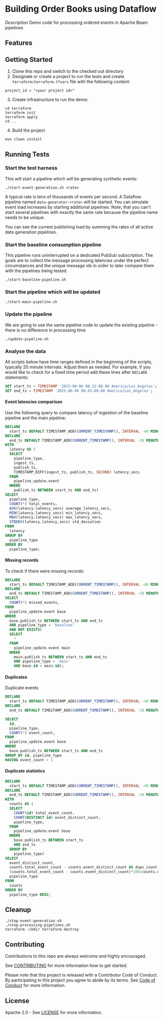 # Building Order Books using Dataflow 

[//]: # ([![Open in Cloud Shell]&#40;https://gstatic.com/cloudssh/images/open-btn.svg&#41;]&#40;https://ssh.cloud.google.com/cloudshell/editor?cloudshell_git_repo=GITHUB_URL&#41;)

*Description*
Demo code for processing ordered events in Apache Beam pipelines

## Features

## Getting Started
1. Clone this repo and switch to the checked out directory
2. Designate or create a project to run the tests and create `terraform/terraform.tfvars` file with the following content:
```text
project_id = "<your project id>"
```
3. Create infrastructure to run the demo:
```shell
cd terraform
terraform init
terraform apply
cd ..
```
4. Build the project
```shell
mvn clean install
```

## Running Tests
### Start the test harness
This will start a pipeline which will be generating synthetic events:

```shell
./start-event-generation.sh <rate>
```

A typical rate is tens of thousands of events per second. A Dataflow pipeline named `data-generator-<rate>`
will be started. You can simulate event load increases by starting additional pipelines. Note, that you can't start
several pipelines with exactly the same rate because the pipeline name needs to be unique.

You can see the current publishing load by summing the rates of all active data generation pipelines.

### Start the baseline consumption pipeline
This pipeline runs uninterrupted on a dedicated PubSub subscription. The goals are to collect the message
processing latencies under the perfect circumstances and the unique message ids in order to later compare them with
the pipelines being tested.

```shell
./start-baseline-pipeline.sh
```

### Start the pipeline which will be updated

```shell
./start-main-pipeline.sh
```

### Update the pipeline
We are going to use the same pipeline code to update the existing pipeline - there is no difference
in processing time

```shell
./update-pipeline.sh
```

### Analyse the data
All scripts below have time ranges defined in the beginning of the scripts, typically 20 minute intervals. 
Adjust them as needed. For example, if you would like to check for a fixed time period add these lines after `DECLARE` statements:

```sql
SET start_ts = TIMESTAMP '2023-06-06 08:32:00.00 America/Los_Angeles';
SET end_ts = TIMESTAMP '2023-06-06 08:45:00.00 America/Los_Angeles';
```

#### Event latencies comparison
Use the following query to compare latency of ingestion of the baseline pipeline and the main pipeline:

```sql
DECLARE
  start_ts DEFAULT TIMESTAMP_ADD(CURRENT_TIMESTAMP(), INTERVAL -40 MINUTE);
DECLARE
  end_ts DEFAULT TIMESTAMP_ADD(CURRENT_TIMESTAMP(), INTERVAL -20 MINUTE);
WITH
  latency AS (
  SELECT
    pipeline_type,
    ingest_ts,
    publish_ts,
    TIMESTAMP_DIFF(ingest_ts, publish_ts, SECOND) latency_secs
  FROM
    pipeline_update.event
  WHERE
    publish_ts BETWEEN start_ts AND end_ts)
SELECT
  pipeline_type,
  COUNT(*) total_events,
  AVG(latency.latency_secs) average_latency_secs,
  MIN(latency.latency_secs) min_latency_secs,
  MAX(latency.latency_secs) max_latency_secs,
  STDDEV(latency.latency_secs) std_deviation
FROM
  latency
GROUP BY
  pipeline_type
ORDER BY
  pipeline_type;
```

#### Missing records
To check if there were missing records:
```sql
DECLARE
  start_ts DEFAULT TIMESTAMP_ADD(CURRENT_TIMESTAMP(), INTERVAL -40 MINUTE);
DECLARE
  end_ts DEFAULT TIMESTAMP_ADD(CURRENT_TIMESTAMP(), INTERVAL -20 MINUTE);
SELECT
  COUNT(*) missed_events,
FROM
  pipeline_update.event base
WHERE
  base.publish_ts BETWEEN start_ts AND end_ts
  AND pipeline_type = 'baseline'
  AND NOT EXISTS(
  SELECT
    *
  FROM
    pipeline_update.event main
  WHERE
    main.publish_ts BETWEEN start_ts AND end_ts
    AND pipeline_type = 'main'
    AND base.id = main.id);
```

#### Duplicates
Duplicate events
```sql
DECLARE
  start_ts DEFAULT TIMESTAMP_ADD(CURRENT_TIMESTAMP(), INTERVAL -40 MINUTE);
DECLARE
  end_ts DEFAULT TIMESTAMP_ADD(CURRENT_TIMESTAMP(), INTERVAL -20 MINUTE);

SELECT
  id,
  pipeline_type,
  COUNT(*) event_count,
FROM
  pipeline_update.event base
WHERE
  base.publish_ts BETWEEN start_ts AND end_ts
GROUP BY id, pipeline_type
HAVING event_count > 1
```

#### Duplicate statistics
```sql
DECLARE
  start_ts DEFAULT TIMESTAMP_ADD(CURRENT_TIMESTAMP(), INTERVAL -40 MINUTE);
DECLARE
  end_ts DEFAULT TIMESTAMP_ADD(CURRENT_TIMESTAMP(), INTERVAL -20 MINUTE);
WITH
  counts AS (
  SELECT
    COUNT(id) total_event_count,
    COUNT(DISTINCT id) event_distinct_count,
    pipeline_type,
  FROM
    pipeline_update.event base
  WHERE
    base.publish_ts BETWEEN start_ts
    AND end_ts
  GROUP BY
    pipeline_type)
SELECT
  event_distinct_count,
  counts.total_event_count - counts.event_distinct_count AS dups_count,
  (counts.total_event_count - counts.event_distinct_count)*100/counts.event_distinct_count dups_percentage,
  pipeline_type
FROM
  counts
ORDER BY
  pipeline_type DESC;
```

## Cleanup

```shell
./stop-event-generation.sh
./stop-processing-pipelines.sh
terraform -chdir terraform destroy 
```

## Contributing

Contributions to this repo are always welcome and highly encouraged.

See [CONTRIBUTING](CONTRIBUTING.md) for more information how to get started.

Please note that this project is released with a Contributor Code of Conduct. By participating in
this project you agree to abide by its terms. See [Code of Conduct](CODE_OF_CONDUCT.md) for more
information.

## License

Apache 2.0 - See [LICENSE](LICENSE) for more information.